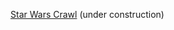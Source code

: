 [Star Wars Crawl](https://carolineschevers.github.io/HTML-CSS/starwars-crawl/) (under construction)
